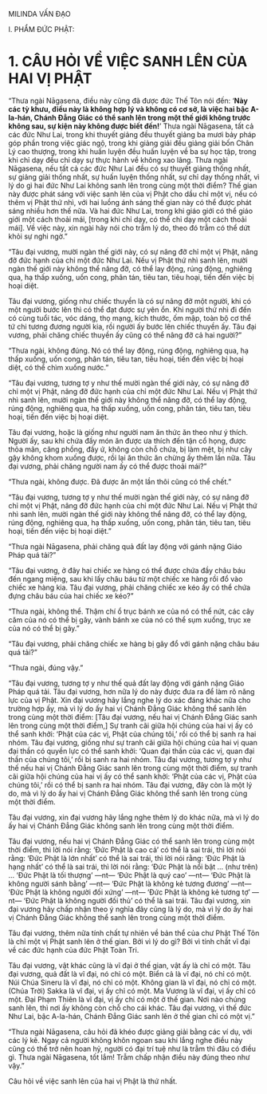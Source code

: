 MILINDA VẤN ĐẠO

I. PHẨM ĐỨC PHẬT:

# 1. CÂU HỎI VỀ VIỆC SANH LÊN CỦA HAI VỊ PHẬT

“Thưa ngài Nāgasena, điều này cũng đã được đức Thế Tôn nói đến: ‘**Này các tỳ khưu, điều này là không hợp lý và không có cơ sở, là việc hai bậc A-la-hán, Chánh Đẳng Giác có thể sanh lên trong một thế giới không trước không sau, sự kiện này không được biết đến!**’ Thưa ngài Nāgasena, tất cả các đức Như Lai, trong khi thuyết giảng đều thuyết giảng ba mươi bảy pháp góp phần trong việc giác ngộ, trong khi giảng giải đều giảng giải bốn Chân Lý cao thượng, trong khi huấn luyện đều huấn luyện về ba sự học tập, trong khi chỉ dạy đều chỉ dạy sự thực hành về không xao lãng. Thưa ngài Nāgasena, nếu tất cả các đức Như Lai đều có sự thuyết giảng thống nhất, sự giảng giải thống nhất, sự huấn luyện thống nhất, sự chỉ dạy thống nhất, vì lý do gì hai đức Như Lai không sanh lên trong cùng một thời điểm? Thế gian này được phát sáng với việc sanh lên của vị Phật cho dầu chỉ một vị, nếu có thêm vị Phật thứ nhì, với hai luồng ánh sáng thế gian này có thể được phát sáng nhiều hơn thế nữa. Và hai đức Như Lai, trong khi giáo giới có thể giáo giới một cách thoải mái, \[trong khi chỉ dạy, có thể chỉ dạy một cách thoải mái\]. Về việc này, xin ngài hãy nói cho trẫm lý do, theo đó trẫm có thể dứt khỏi sự nghi ngờ.”

“Tâu đại vương, mười ngàn thế giới này, có sự nâng đỡ chỉ một vị Phật, nâng đỡ đức hạnh của chỉ một đức Như Lai. Nếu vị Phật thứ nhì sanh lên, mười ngàn thế giới này không thể nâng đỡ, có thể lay động, rúng động, nghiêng qua, hạ thấp xuống, uốn cong, phân tán, tiêu tan, tiêu hoại, tiến đến việc bị hoại diệt.

Tâu đại vương, giống như chiếc thuyền là có sự nâng đỡ một người, khi có một người bước lên thì có thể đạt được sự yên ổn. Khi người thứ nhì đi đến có cùng tuổi tác, vóc dáng, thọ mạng, kích thước, ốm mập, toàn bộ cơ thể tứ chi tương đương người kia, rồi người ấy bước lên chiếc thuyền ấy. Tâu đại vương, phải chăng chiếc thuyền ấy cũng có thể nâng đỡ cả hai người?”

“Thưa ngài, không đúng. Nó có thể lay động, rúng động, nghiêng qua, hạ thấp xuống, uốn cong, phân tán, tiêu tan, tiêu hoại, tiến đến việc bị hoại diệt, có thể chìm xuống nước.”

“Tâu đại vương, tương tợ y như thế mười ngàn thế giới này, có sự nâng đỡ chỉ một vị Phật, nâng đỡ đức hạnh của chỉ một đức Như Lai. Nếu vị Phật thứ nhì sanh lên, mười ngàn thế giới này không thể nâng đỡ, có thể lay động, rúng động, nghiêng qua, hạ thấp xuống, uốn cong, phân tán, tiêu tan, tiêu hoại, tiến đến việc bị hoại diệt.

Tâu đại vương, hoặc là giống như người nam ăn thức ăn theo như ý thích. Người ấy, sau khi chứa đầy món ăn được ưa thích đến tận cổ họng, được thỏa mãn, căng phồng, đầy ứ, không còn chỗ chứa, bị làm mệt, bị như cây gậy không khom xuống được, rồi lại ăn thức ăn chừng ấy thêm lần nữa. Tâu đại vương, phải chăng người nam ấy có thể được thoải mái?”

“Thưa ngài, không được. Đã được ăn một lần thôi cũng có thể chết.”

“Tâu đại vương, tương tợ y như thế mười ngàn thế giới này, có sự nâng đỡ chỉ một vị Phật, nâng đỡ đức hạnh của chỉ một đức Như Lai. Nếu vị Phật thứ nhì sanh lên, mười ngàn thế giới này không thể nâng đỡ, có thể lay động, rúng động, nghiêng qua, hạ thấp xuống, uốn cong, phân tán, tiêu tan, tiêu hoại, tiến đến việc bị hoại diệt.”

“Thưa ngài Nāgasena, phải chăng quả đất lay động với gánh nặng Giáo Pháp quá tải?”

“Tâu đại vương, ở đây hai chiếc xe hàng có thể được chứa đầy châu báu đến ngang miệng, sau khi lấy châu báu từ một chiếc xe hàng rồi đổ vào chiếc xe hàng kia. Tâu đại vương, phải chăng chiếc xe kéo ấy có thể chứa đựng châu báu của hai chiếc xe kéo?”

“Thưa ngài, không thể. Thậm chí ổ trục bánh xe của nó có thể nứt, các cây căm của nó có thể bị gãy, vành bánh xe của nó có thể sụm xuống, trục xe của nó có thể bị gãy.”

“Tâu đại vương, phải chăng chiếc xe hàng bị gãy đổ với gánh nặng châu báu quá tải?”

“Thưa ngài, đúng vậy.”

“Tâu đại vương, tương tợ y như thế quả đất lay động với gánh nặng Giáo Pháp quá tải. Tâu đại vương, hơn nữa lý do này được đưa ra để làm rõ năng lực của vị Phật. Xin đại vương hãy lắng nghe lý do xác đáng khác nữa cho trường hợp ấy, mà vì lý do ấy hai vị Chánh Đẳng Giác không thể sanh lên trong cùng một thời điểm: \[Tâu đại vương, nếu hai vị Chánh Đẳng Giác sanh lên trong cùng một thời điểm,\] Sự tranh cãi giữa hội chúng của hai vị ấy có thể sanh khởi: ‘Phật của các vị, Phật của chúng tôi,’ rồi có thể bị sanh ra hai nhóm. Tâu đại vương, giống như sự tranh cãi giữa hội chúng của hai vị quan đại thần có quyền lực có thể sanh khởi: ‘Quan đại thần của các vị, quan đại thần của chúng tôi,’ rồi bị sanh ra hai nhóm. Tâu đại vương, tương tợ y như thế nếu hai vị Chánh Đẳng Giác sanh lên trong cùng một thời điểm, sự tranh cãi giữa hội chúng của hai vị ấy có thể sanh khởi: ‘Phật của các vị, Phật của chúng tôi,’ rồi có thể bị sanh ra hai nhóm. Tâu đại vương, đây còn là một lý do, mà vì lý do ấy hai vị Chánh Đẳng Giác không thể sanh lên trong cùng một thời điểm.

Tâu đại vương, xin đại vương hãy lắng nghe thêm lý do khác nữa, mà vì lý do ấy hai vị Chánh Đẳng Giác không sanh lên trong cùng một thời điểm.

Tâu đại vương, nếu hai vị Chánh Đẳng Giác có thể sanh lên trong cùng một thời điểm, thì lời nói rằng: ‘Đức Phật là cao cả’ có thể là sai trái, thì lời nói rằng: ‘Đức Phật là lớn nhất’ có thể là sai trái, thì lời nói rằng: ‘Đức Phật là hạng nhất’ có thể là sai trái, thì lời nói rằng: ‘Đức Phật là nổi bật … (như trên) … ‘Đức Phật là tối thượng’ —nt— ‘Đức Phật là quý cao’ —nt— ‘Đức Phật là không người sánh bằng’ —nt— ‘Đức Phật là không kẻ tương đương’ —nt— ‘Đức Phật là không người đối xứng’ —nt— ‘Đức Phật là không kẻ tương tợ’ —nt— ‘Đức Phật là không người đối thủ’ có thể là sai trái. Tâu đại vương, xin đại vương hãy chấp nhận theo ý nghĩa đây cũng là lý do, mà vì lý do ấy hai vị Chánh Đẳng Giác không thể sanh lên trong cùng một thời điểm.

Tâu đại vương, thêm nữa tính chất tự nhiên về bản thể của chư Phật Thế Tôn là chỉ một vị Phật sanh lên ở thế gian. Bởi vì lý do gì? Bởi vì tính chất vĩ đại về các đức hạnh của đức Phật Toàn Tri.

Tâu đại vương, vật khác cũng là vĩ đại ở thế gian, vật ấy là chỉ có một. Tâu đại vương, quả đất là vĩ đại, nó chỉ có một. Biển cả là vĩ đại, nó chỉ có một. Núi Chúa Sineru là vĩ đại, nó chỉ có một. Không gian là vĩ đại, nó chỉ có một. (Chúa Trời) Sakka là vĩ đại, vị ấy chỉ có một. Ma Vương là vĩ đại, vị ấy chỉ có một. Đại Phạm Thiên là vĩ đại, vị ấy chỉ có một ở thế gian. Nơi nào chúng sanh lên, thì nơi ấy không còn chỗ cho cái khác. Tâu đại vương, vì thế đức Như Lai, bậc A-la-hán, Chánh Đẳng Giác sanh lên ở thế gian chỉ có một vị.”

“Thưa ngài Nāgasena, câu hỏi đã khéo được giảng giải bằng các ví dụ, với các lý kẽ. Ngay cả người không khôn ngoan sau khi lắng nghe điều này cũng có thể trở nên hoan hỷ, người có đại trí tuệ như là trẫm thì đâu có điều gì. Thưa ngài Nāgasena, tốt lắm! Trẫm chấp nhận điều này đúng theo như vậy.”

Câu hỏi về việc sanh lên của hai vị Phật là thứ nhất.
